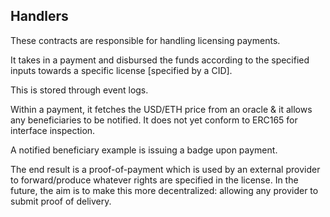 ## Handlers

These contracts are responsible for handling licensing payments.

It takes in a payment and disbursed the funds according to the specified inputs towards a specific license [specified by a CID].

This is stored through event logs.

Within a payment, it fetches the USD/ETH price from an oracle & it allows any beneficiaries to be notified. It does not yet conform to ERC165 for interface inspection.

A notified beneficiary example is issuing a badge upon payment.

The end result is a proof-of-payment which is used by an external provider to forward/produce whatever rights are specified in the license. In the future, the aim is to make this more decentralized: allowing any provider to submit proof of delivery.
